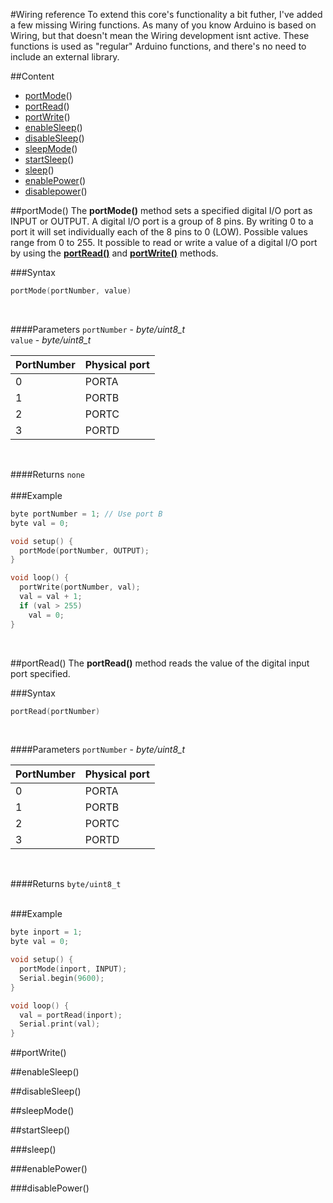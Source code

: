 #Wiring reference
To extend this core's functionality a bit futher, I've added a few missing Wiring functions. As many of you know Arduino is based on Wiring, but that doesn't mean the Wiring development isnt active. These functions is used as "regular" Arduino functions, and there's no need to include an external library.

##Content
* [portMode](#portmode())()
* [portRead](#portread())()
* [portWrite](#portwrite())()
* [enableSleep](#enablesleep())()
* [disableSleep](#disablesleep())()
* [sleepMode](#sleepmode())()
* [startSleep](#startsleep())()
* [sleep](#sleep())()	
* [enablePower](#enablepower())()	
* [disablepower](#disablepower())()

##portMode()
The <b>portMode()</b> method sets a specified digital I/O port as INPUT or OUTPUT. A digital I/O port is a group of 8 pins. By writing 0 to a port it will set individually each of the 8 pins to 0 (LOW). Possible values range from 0 to 255. It possible to read or write a value of a digital I/O port by using the <b>[portRead()](#portread)</b> and <b>[portWrite()](#portwrite)</b> methods.

###Syntax
``` cpp
portMode(portNumber, value)
```
<br/>

####Parameters
`portNumber` - <i>byte/uint8_t</i> <br/>
`value` - <i>byte/uint8_t</i>

| PortNumber  | Physical port |
|-------------|---------------|
| 0           | PORTA         |
| 1           | PORTB         |
| 2           | PORTC         |
| 3           | PORTD         |
<br/>

####Returns
`none`
<br/>
<br/>
###Example
``` c++
byte portNumber = 1; // Use port B
byte val = 0;

void setup() {
  portMode(portNumber, OUTPUT);
}

void loop() {
  portWrite(portNumber, val);
  val = val + 1;
  if (val > 255) 
    val = 0;
}
```
<br/>

##portRead()
The <b>portRead()</b> method reads the value of the digital input port specified.
<br/>

###Syntax
``` c++
portRead(portNumber)
```
<br/>

####Parameters
`portNumber` - <i>byte/uint8_t</i> <br/>

| PortNumber  | Physical port |
|-------------|---------------|
| 0           | PORTA         |
| 1           | PORTB         |
| 2           | PORTC         |
| 3           | PORTD         |
<br/>

####Returns
`byte/uint8_t`
<br/>
<br/>

###Example
``` c++
byte inport = 1;
byte val = 0;

void setup() {
  portMode(inport, INPUT); 
  Serial.begin(9600);
}

void loop() {
  val = portRead(inport);
  Serial.print(val);
}
```

##portWrite()

##enableSleep()

##disableSleep()

##sleepMode()

##startSleep()

###sleep()

###enablePower()

###disablePower()
